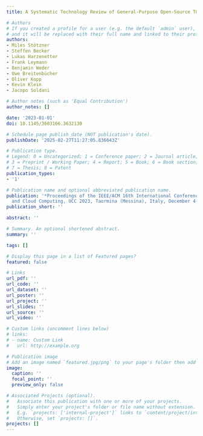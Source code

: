 ```yaml
---
title: A Systematic Technology Review of General-Purpose Open-Source TOSCA Orchestrators

# Authors
# If you created a profile for a user (e.g. the default `admin` user), write the username (folder name) here
# and it will be replaced with their full name and linked to their profile.
authors:
- Miles Stötzner
- Steffen Becker
- Lukas Harzenetter
- Frank Leymann
- Benjamin Weder
- Uwe Breitenbücher
- Oliver Kopp
- Kevin Klein
- Jacopo Soldani

# Author notes (such as 'Equal Contribution')
author_notes: []

date: '2023-01-01'
doi: 10.1145/3603166.3632130

# Schedule page publish date (NOT publication's date).
publishDate: '2025-02-27T11:27:05.836643Z'

# Publication type.
# Legend: 0 = Uncategorized; 1 = Conference paper; 2 = Journal article;
# 3 = Preprint / Working Paper; 4 = Report; 5 = Book; 6 = Book section;
# 7 = Thesis; 8 = Patent
publication_types:
- '1'

# Publication name and optional abbreviated publication name.
publication: '*Proceedings of the IEEE/ACM 16th International Conference on Utility
  and Cloud Computing, UCC 2023, Taormina (Messina), Italy, December 4-7, 2023*'
publication_short: ''

abstract: ''

# Summary. An optional shortened abstract.
summary: ''

tags: []

# Display this page in a list of Featured pages?
featured: false

# Links
url_pdf: ''
url_code: ''
url_dataset: ''
url_poster: ''
url_project: ''
url_slides: ''
url_source: ''
url_video: ''

# Custom links (uncomment lines below)
# links:
# - name: Custom Link
#   url: http://example.org

# Publication image
# Add an image named `featured.jpg/png` to your page's folder then add a caption below.
image:
  caption: ''
  focal_point: ''
  preview_only: false

# Associated Projects (optional).
#   Associate this publication with one or more of your projects.
#   Simply enter your project's folder or file name without extension.
#   E.g. `projects: ['internal-project']` links to `content/project/internal-project/index.md`.
#   Otherwise, set `projects: []`.
projects: []
---
```


<!-- Add the **full text** or **supplementary notes** for the publication here using Markdown formatting. -->
